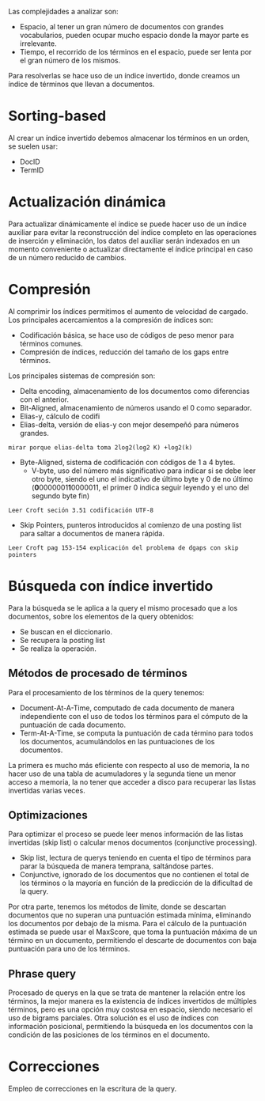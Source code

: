 Las complejidades a analizar son:
- Espacio, al tener un gran número de documentos con grandes vocabularios, pueden ocupar mucho espacio donde la mayor parte es irrelevante.
- Tiempo, el recorrido de los términos en el espacio, puede ser lenta por el gran número de los mismos.

Para resolverlas se hace uso de un índice invertido, donde creamos un índice de términos que llevan a documentos.
# Sorting-based
Al crear un índice invertido debemos almacenar los términos en un orden, se suelen usar:
- DocID
- TermID

# Actualización dinámica
Para actualizar dinámicamente el índice se puede hacer uso de un índice auxiliar para evitar la reconstrucción del índice completo en las operaciones de inserción y eliminación, los datos del auxiliar serán indexados en un momento conveniente o actualizar directamente el índice principal en caso de un número reducido de cambios.
# Compresión
Al comprimir los índices permitimos el aumento de velocidad de cargado. Los principales acercamientos a la compresión de índices son:
- Codificación básica, se hace uso de códigos de peso menor para términos comunes.
- Compresión de índices, reducción del tamaño de los gaps entre términos.

Los principales sistemas de compresión son:
- Delta encoding, almacenamiento de los documentos como diferencias con el anterior.
- Bit-Aligned, almacenamiento de números usando el 0 como separador.
- Elias-y, cálculo de codifi
- Elias-delta, versión de elias-y con mejor desempeñó para números grandes.

```note!
mirar porque elias-delta toma 2log2(log2 K) +log2(k)
```

- Byte-Aligned, sistema de codificación con códigos de 1 a 4 bytes.
	- V-byte, uso del número más significativo para indicar si se debe leer otro byte, siendo el uno el indicativo de último byte y 0 de no último (**0**0000001**1**0000011, el primer 0 indica seguir leyendo y el uno del segundo byte fin)

```
Leer Croft seción 3.51 codificación UTF-8
```

- Skip Pointers, punteros introducidos al comienzo de una posting list para saltar a documentos de manera rápida.

```
Leer Croft pag 153-154 explicación del problema de dgaps con skip pointers
```

# Búsqueda con índice invertido
Para la búsqueda se le aplica a la query el mismo procesado que a los documentos, sobre los elementos de la query obtenidos:
- Se buscan en el diccionario.
- Se recupera la posting list
- Se realiza la operación.

## Métodos de procesado de términos
Para el procesamiento de los términos de la query tenemos:
- Document-At-A-Time, computado de cada documento de manera independiente con el uso de todos los términos para el cómputo de la puntuación de cada documento.
- Term-At-A-Time, se computa la puntuación de cada término para todos los documentos, acumulándolos en las puntuaciones de los documentos.

La primera es mucho más eficiente con respecto al uso de memoria, la no hacer uso de una tabla de acumuladores y la segunda tiene un menor acceso a memoria, la no tener que acceder a disco para recuperar las listas invertidas varias veces.
## Optimizaciones
Para optimizar el proceso se puede leer menos información de las listas invertidas (skip list) o calcular menos documentos (conjunctive processing).
- Skip list, lectura de querys teniendo en cuenta el tipo de términos para parar la búsqueda de manera temprana, saltándose partes.
- Conjunctive, ignorado de los documentos que no contienen el total de los términos o la mayoría en función de la predicción de la dificultad de la query.

Por otra parte, tenemos los métodos de límite, donde se descartan documentos que no superan una puntuación estimada mínima, eliminando los documentos por debajo de la misma. Para el cálculo de la puntuación estimada se puede usar el MaxScore, que toma la puntuación máxima de un término en un documento, permitiendo el descarte de documentos con baja puntuación para uno de los términos.

## Phrase query
Procesado de querys en la que se trata de mantener la relación entre los términos, la mejor manera es la existencia de índices invertidos de múltiples términos, pero es una opción muy costosa en espacio, siendo necesario el uso de bigrams parciales. Otra solución es el uso de índices con información posicional, permitiendo la búsqueda en los documentos con la condición de las posiciones de los términos en el documento.
# Correcciones
Empleo de correcciones en la escritura de la query.